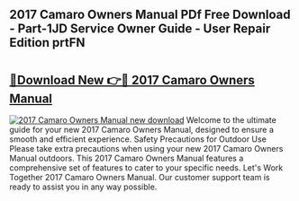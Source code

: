 ## 2017 Camaro Owners Manual PDf Free Download - Part-1JD Service Owner Guide - User Repair Edition prtFN

# <h2><a href="http://bc14461.oget.top/?id=2017+Camaro+Owners+Manual">🔗Download New 👉🔴 2017 Camaro Owners Manual</a></h2>

[![2017 Camaro Owners Manual new download](https://i.imgur.com/5g1atiW.png)](http://bc14461.oget.top/?id=2017+Camaro+Owners+Manual)
Welcome to the ultimate guide for your new 2017 Camaro Owners Manual, designed to ensure a smooth and efficient experience. Safety Precautions for Outdoor Use Please take extra precautions when using your new 2017 Camaro Owners Manual outdoors. This 2017 Camaro Owners Manual features a comprehensive set of features to cater to your specific needs. Let's Work Together 2017 Camaro Owners Manual. Our customer support team is ready to assist you in any way possible.
